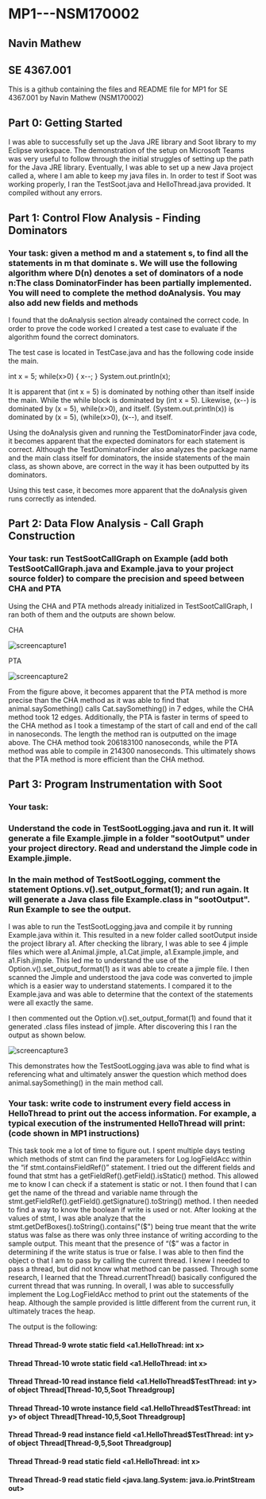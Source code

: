 # MP1---NSM170002
## Navin Mathew
## SE 4367.001

This is a github containing the files and README file for MP1 for SE 4367.001 by Navin Mathew (NSM170002)

## Part 0: Getting Started 

I was able to successfully set up the Java JRE library and Soot library to my Eclipse workspace. The demonstration of the setup on Microsoft Teams was very useful to follow through the initial struggles of setting up the path for the Java JRE library. Eventually, I was able to set up a new Java project called a, where I am able to keep my java files in. In order to test if Soot was working properly, I ran the TestSoot.java and HelloThread.java provided. It compiled without any errors. 

## Part 1: Control Flow Analysis - Finding Dominators

### Your task: given a method m and a statement s, to find all the statements in m that dominate s. We will use the following algorithm where D(n) denotes a set of dominators of a node n:The class DominatorFinder has been partially implemented. You will need to complete the method doAnalysis. You may also add new fields and methods

I found that the doAnalysis section already contained the correct code. In order to prove the code worked I created a test case to evaluate if the algorithm found the correct dominators.

The test case is located in TestCase.java and has the following code inside the main.

int x  = 5;
while(x>0) {
	x--;
}
System.out.println(x);


It is apparent that (int x = 5) is dominated by nothing other than itself inside the main. While the while block is dominated by (int x = 5). Likewise, (x--) is dominated by (x = 5), while(x>0), and itself. (System.out.println(x)) is dominated by (x = 5), (while(x>0), (x--), and itself.

Using the doAnalysis given and running the TestDominatorFinder java code, it becomes apparent that the expected dominators for each statement is correct. Although the TestDominatorFinder also analyzes the package name and the main class itself for dominators, the inside statements of the main class, as shown above, are correct in the way it has been outputted by its dominators. 

Using this test case, it becomes more apparent that the doAnalysis given runs correctly as intended.

## Part 2: Data Flow Analysis - Call Graph Construction

### Your task: run TestSootCallGraph on Example (add both TestSootCallGraph.java and Example.java to your project source folder) to compare the precision and speed between CHA and PTA

Using the CHA and PTA methods already initialized in TestSootCallGraph, I ran both of them and the outputs are shown below.

CHA

![screencapture1](https://user-images.githubusercontent.com/76182733/112407743-a4306800-8ce4-11eb-88be-e9dc7ead7e1d.JPG)


PTA

![screencapture2](https://user-images.githubusercontent.com/76182733/112407772-b0b4c080-8ce4-11eb-9387-e82fd4259ba2.JPG)


From the figure above, it becomes apparent that the PTA method is more precise than the CHA method as it was able to find that animal.saySomething() calls Cat.saySomething() in 7 edges, while the CHA method took 12 edges. Additionally, the PTA is faster in terms of speed to the CHA method as I took a timestamp of the start of call and end of the call in nanoseconds. The length the method ran is outputted on the image above. The CHA method took 206183100 nanoseconds, while the PTA method was able to compile in 214300 nanoseconds. This ultimately shows that the PTA method is more efficient than the CHA method. 

## Part 3: Program Instrumentation with Soot
### Your task: 
### Understand the code in TestSootLogging.java and run it. It will generate a file Example.jimple in a folder "sootOutput" under your project directory. Read and understand the Jimple code in Example.jimple. 
 ### In the main method of TestSootLogging, comment the statement Options.v().set_output_format(1); and run again. It will generate a Java class file Example.class in "sootOutput". Run Example to see the output.

I was able to run the TestSootLogging.java and compile it by running Example.java within it. This resulted in a new folder called sootOutput inside the project library a1. After checking the library, I was able to see 4 jimple files which were a1.Animal.jimple, a1.Cat.jimple, a1.Example.jimple, and a1.Fish.jimple. This led me to understand the use of the Option.v().set_output_format(1) as it was able to create a jimple file. I then scanned the Jimple and understood the java code was converted to jimple which is a easier way to understand statements. I compared it to the Example.java and was able to determine that the context of the statements were all exactly the same.

I then commented out the Option.v().set_output_format(1) and found that it generated .class files instead of jimple. After discovering this I ran the output as shown below.

![screencapture3](https://user-images.githubusercontent.com/76182733/112407808-bad6bf00-8ce4-11eb-856b-6d91d5797ea2.JPG)



This demonstrates how the TestSootLogging.java was able to find what is referencing what and ultimately answer the question which method does animal.saySomething() in the main
method call. 

### Your task: write code to instrument every field access in HelloThread to print out the access information. For example, a typical execution of the instrumented HelloThread will print: (code shown in MP1 instructions)

This task took me a lot of time to figure out. I spent multiple days testing which methods of stmt can find the parameters for Log.logFieldAcc within the “if stmt.containsFieldRef()” statement. I tried out the different fields and found that stmt has a getFieldRef().getField().isStatic() method. This allowed me to know I can check if a statement is static or not. I then found that I can get the name of the thread and variable name through the stmt.getFieldRef().getField().getSignature().toString() method. I then needed to find a way to know the boolean if write is used or not. After looking at the values of stmt, I was able analyze that the stmt.getDefBoxes().toString().contains("($") being true meant that the write status was false as there was only three instance of writing according to the sample output. This meant that the presence of “($” was a factor in determining if the write status is true or false. I was able to then find the object o that I am to pass by calling the current thread.  I knew I needed to pass a thread, but did not know what method can be passed. Through some research, I learned that the Thread.currentThread() basically configured the current thread that was running. In overall, I was able to successfully implement the Log.LogFieldAcc method to print out the statements of the heap. Although the sample provided is little different from the current run, it ultimately traces the heap. 

The output is the following:

#### Thread Thread-9 wrote static field <a1.HelloThread: int x>

#### Thread Thread-10 wrote static field <a1.HelloThread: int x>

#### Thread Thread-10 read instance field <a1.HelloThread$TestThread: int y> of object Thread[Thread-10,5,Soot Threadgroup]

#### Thread Thread-10 wrote instance field <a1.HelloThread$TestThread: int y> of object Thread[Thread-10,5,Soot Threadgroup]

#### Thread Thread-9 read instance field <a1.HelloThread$TestThread: int y> of object Thread[Thread-9,5,Soot Threadgroup]

#### Thread Thread-9 read static field <a1.HelloThread: int x>

#### Thread Thread-9 read static field <java.lang.System: java.io.PrintStream out> 


